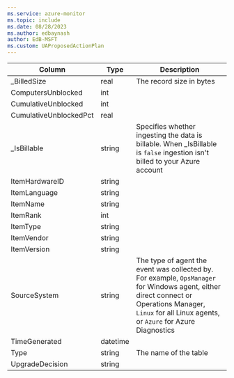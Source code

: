 ```yaml
---
ms.service: azure-monitor
ms.topic: include
ms.date: 08/28/2023
ms.author: edbaynash
author: EdB-MSFT
ms.custom: UAProposedActionPlan
---
```



| Column | Type | Description |
|---|---|---|
| _BilledSize | real | The record size in bytes |
| ComputersUnblocked | int |   |
| CumulativeUnblocked | int |   |
| CumulativeUnblockedPct | real |   |
| _IsBillable | string | Specifies whether ingesting the data is billable. When _IsBillable is `false` ingestion isn't billed to your Azure account |
| ItemHardwareID | string |   |
| ItemLanguage | string |   |
| ItemName | string |   |
| ItemRank | int |   |
| ItemType | string |   |
| ItemVendor | string |   |
| ItemVersion | string |   |
| SourceSystem | string | The type of agent the event was collected by. For example, `OpsManager` for Windows agent, either direct connect or Operations Manager, `Linux` for all Linux agents, or `Azure` for Azure Diagnostics |
| TimeGenerated | datetime |   |
| Type | string | The name of the table |
| UpgradeDecision | string |   |
